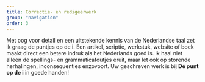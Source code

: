 ```yaml
---
title: Correctie- en redigeerwerk
group: "navigation"
order: 3
---
```


Met oog voor detail en een uitstekende kennis van de Nederlandse taal zet ik graag de puntjes op 
de i. 
Een artikel, scriptie, werkstuk, website of boek maakt direct een betere indruk als het Nederlands goed is. Ik haal niet alleen de spellings- en grammaticafoutjes eruit, maar let ook op storende herhalingen, inconsequenties enzovoort.
Uw geschreven werk is bij __Dé punt op de i__ in goede handen!
